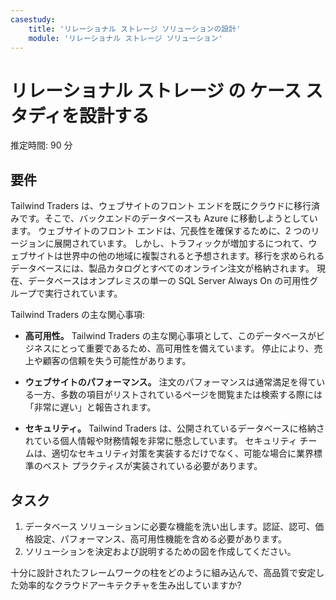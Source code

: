 ```yaml
---
casestudy:
    title: 'リレーショナル ストレージ ソリューションの設計'
    module: 'リレーショナル ストレージ ソリューション'
---
```

# リレーショナル ストレージ の ケース スタディを設計する

推定時間: 90 分

## 要件

Tailwind Traders は、ウェブサイトのフロント エンドを既にクラウドに移行済みです。そこで、バックエンドのデータベースも Azure に移動しようとしています。  ウェブサイトのフロント エンドは、冗長性を確保するために、2 つのリージョンに展開されています。  しかし、トラフィックが増加するにつれて、ウェブサイトは世界中の他の地域に複製されると予想されます。移行を求められるデータベースには、製品カタログとすべてのオンライン注文が格納されます。  現在、データベースはオンプレミスの単一の SQL Server Always On の可用性グループで実行されています。

Tailwind Traders の主な関心事項:

-   **高可用性。**  Tailwind Traders の主な関心事項として、このデータベースがビジネスにとって重要であるため、高可用性を備えています。  停止により、売上や顧客の信頼を失う可能性があります。

-	**ウェブサイトのパフォーマンス。**  注文のパフォーマンスは通常満足を得ている一方、多数の項目がリストされているページを閲覧または検索する際には「非常に遅い」と報告されます。

-	**セキュリティ。**  Tailwind Traders は、公開されているデータベースに格納されている個人情報や財務情報を非常に懸念しています。  セキュリティ チームは、適切なセキュリティ対策を実装するだけでなく、可能な場合に業界標準のベスト プラクティスが実装されている必要があります。


## タスク

1.	データベース ソリューションに必要な機能を洗い出します。認証、認可、価格設定、パフォーマンス、高可用性機能を含める必要があります。 
3.	ソリューションを決定および説明するための図を作成してください。 

十分に設計されたフレームワークの柱をどのように組み込んで、高品質で安定した効率的なクラウドアーキテクチャを生み出していますか?
